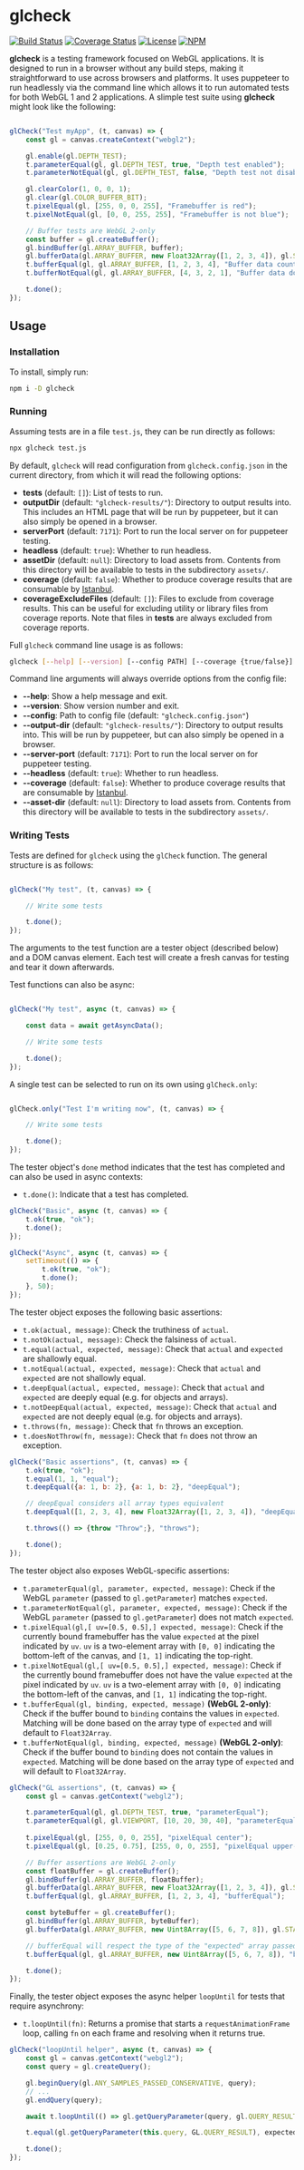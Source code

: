 glcheck
===========

[![Build Status](https://travis-ci.com/tsherif/glcheck.svg?branch=master)](https://travis-ci.com/tsherif/glcheck) [![Coverage Status](https://img.shields.io/coveralls/github/tsherif/glcheck)](https://coveralls.io/github/tsherif/glcheck?branch=master) [![License](https://img.shields.io/github/license/tsherif/glcheck.svg)](https://github.com/tsherif/glcheck/blob/master/LICENSE) [![NPM](https://img.shields.io/npm/v/glcheck.svg)](https://www.npmjs.com/package/glcheck)

**glcheck** is a testing framework focused on WebGL applications. It is designed to run in a browser without any build steps, making it straightforward to use across browsers and platforms. It uses puppeteer to run headlessly via the command line which allows it to run automated tests for both WebGL 1 and 2 applications. A slimple test suite using **glcheck** might look like the following:

```js

glCheck("Test myApp", (t, canvas) => {
    const gl = canvas.createContext("webgl2");

    gl.enable(gl.DEPTH_TEST);
    t.parameterEqual(gl, gl.DEPTH_TEST, true, "Depth test enabled");
    t.parameterNotEqual(gl, gl.DEPTH_TEST, false, "Depth test not disabled");

    gl.clearColor(1, 0, 0, 1);
    gl.clear(gl.COLOR_BUFFER_BIT);
    t.pixelEqual(gl, [255, 0, 0, 255], "Framebuffer is red");
    t.pixelNotEqual(gl, [0, 0, 255, 255], "Framebuffer is not blue");

    // Buffer tests are WebGL 2-only
    const buffer = gl.createBuffer();
    gl.bindBuffer(gl.ARRAY_BUFFER, buffer);
    gl.bufferData(gl.ARRAY_BUFFER, new Float32Array([1, 2, 3, 4]), gl.STATIC_READ);
    t.bufferEqual(gl, gl.ARRAY_BUFFER, [1, 2, 3, 4], "Buffer data counts up");
    t.bufferNotEqual(gl, gl.ARRAY_BUFFER, [4, 3, 2, 1], "Buffer data does not count down");

    t.done();
});

```

## Usage

### Installation

To install, simply run:

```bash
npm i -D glcheck
```

### Running

Assuming tests are in a file `test.js`, they can be run directly as follows:

```bash
npx glcheck test.js
```

By default, `glcheck` will read configuration from `glcheck.config.json` in the current directory, from which it will read the following options:

- **tests** (default: `[]`): List of tests to run.
- **outputDir** (default: `"glcheck-results/"`): Directory to output results into. This includes an HTML page that will be run by puppeteer, but it can also simply be opened in a browser. 
- **serverPort** (default: `7171`): Port to run the local server on for puppeteer testing.
- **headless** (default: `true`): Whether to run headless.
- **assetDir** (default: `null`): Directory to load assets from. Contents from this directory will be available to tests in the subdirectory `assets/`.
- **coverage** (default: `false`): Whether to produce coverage results that are consumable by [Istanbul](https://istanbul.js.org/).
- **coverageExcludeFiles** (default: `[]`): Files to exclude from coverage results. This can be useful for excluding utility or library files from coverage reports. Note that files in **tests** are always excluded from coverage reports.

Full `glcheck` command line usage is as follows:

```bash
glcheck [--help] [--version] [--config PATH] [--coverage {true/false}] [--headless {true/false}] [--server-port PORT] [--output-dir PATH] [--asset-dir PATH] [TEST FILES...]
```

Command line arguments will always override options from the config file:
- **--help**: Show a help message and exit.
- **--version**: Show version number and exit.
- **--config**: Path to config file (default: `"glcheck.config.json"`)
- **--output-dir** (default: `"glcheck-results/"`): Directory to output results into. This will be run by puppeteer, but can also simply be opened in a browser. 
- **--server-port** (default: `7171`): Port to run the local server on for puppeteer testing.
- **--headless** (default: `true`): Whether to run headless.
- **--coverage** (default: `false`): Whether to produce coverage results that are consumable by [Istanbul](https://istanbul.js.org/).
- **--asset-dir** (default: `null`): Directory to load assets from. Contents from this directory will be available to tests in the subdirectory `assets/`.


### Writing Tests

Tests are defined for `glcheck` using the `glCheck` function. The general structure is as follows:

```js

glCheck("My test", (t, canvas) => {

    // Write some tests

    t.done();
});

```

The arguments to the test function are a tester object (described below) and a DOM canvas element. Each test will create a fresh canvas for testing and tear it down afterwards. 

Test functions can also be async: 

```js

glCheck("My test", async (t, canvas) => {

    const data = await getAsyncData();

    // Write some tests

    t.done();
});
```

A single test can be selected to run on its own using `glCheck.only`:


```js

glCheck.only("Test I'm writing now", (t, canvas) => {

    // Write some tests

    t.done();
});
```

The tester object's `done` method indicates that the test has completed and can also be used in async contexts: 
- `t.done()`: Indicate that a test has completed.

```js
glCheck("Basic", async (t, canvas) => {
    t.ok(true, "ok");
    t.done();
});

glCheck("Async", async (t, canvas) => {
    setTimeout(() => {
        t.ok(true, "ok");
        t.done();
    }, 50);
});
```

The tester object exposes the following basic assertions:
- `t.ok(actual, message)`: Check the truthiness of `actual`.
- `t.notOk(actual, message)`: Check the falsiness of `actual`.
- `t.equal(actual, expected, message)`: Check that `actual` and `expected` are shallowly equal.
- `t.notEqual(actual, expected, message)`: Check that `actual` and `expected` are not shallowly equal.
- `t.deepEqual(actual, expected, message)`: Check that `actual` and `expected` are deeply equal (e.g. for objects and arrays).
- `t.notDeepEqual(actual, expected, message)`: Check that `actual` and `expected` are not deeply equal (e.g. for objects and arrays).
- `t.throws(fn, message)`: Check that `fn` throws an exception.
- `t.doesNotThrow(fn, message)`: Check that `fn` does not throw an exception.

```js
glCheck("Basic assertions", (t, canvas) => {
    t.ok(true, "ok");
    t.equal(1, 1, "equal");
    t.deepEqual({a: 1, b: 2}, {a: 1, b: 2}, "deepEqual");

    // deepEqual considers all array types equivalent
    t.deepEqual([1, 2, 3, 4], new Float32Array([1, 2, 3, 4]), "deepEqual different array types");

    t.throws(() => {throw "Throw";}, "throws");

    t.done();
});
```

The tester object also exposes WebGL-specific assertions:
- `t.parameterEqual(gl, parameter, expected, message)`: Check if the WebGL `parameter` (passed to `gl.getParameter`) matches `expected`. 
- `t.parameterNotEqual(gl, parameter, expected, message)`: Check if the WebGL `parameter` (passed to `gl.getParameter`) does not match `expected`. 
- `t.pixelEqual(gl,[ uv=[0.5, 0.5],] expected, message)`: Check if the currently bound framebuffer has the value `expected` at the pixel indicated by `uv`. `uv` is a two-element array with `[0, 0]` indicating the bottom-left of the canvas, and `[1, 1]` indicating the top-right.
- `t.pixelNotEqual(gl,[ uv=[0.5, 0.5],] expected, message)`: Check if the currently bound framebuffer does not have the value `expected` at the pixel indicated by `uv`. `uv` is a two-element array with `[0, 0]` indicating the bottom-left of the canvas, and `[1, 1]` indicating the top-right.
- `t.bufferEqual(gl, binding, expected, message)` **(WebGL 2-only)**: Check if the buffer bound to `binding` contains the values in `expected`. Matching will be done based on the array type of `expected` and will default to `Float32Array`.
- `t.bufferNotEqual(gl, binding, expected, message)` **(WebGL 2-only)**: Check if the buffer bound to `binding` does not contain the values in `expected`. Matching will be done based on the array type of `expected` and will default to `Float32Array`.

```js
glCheck("GL assertions", (t, canvas) => {
    const gl = canvas.getContext("webgl2");

    t.parameterEqual(gl, gl.DEPTH_TEST, true, "parameterEqual");
    t.parameterEqual(gl, gl.VIEWPORT, [10, 20, 30, 40], "parameterEqual array");
    
    t.pixelEqual(gl, [255, 0, 0, 255], "pixelEqual center");
    t.pixelEqual(gl, [0.25, 0.75], [255, 0, 0, 255], "pixelEqual upper-left");

    // Buffer assertions are WebGL 2-only
    const floatBuffer = gl.createBuffer();
    gl.bindBuffer(gl.ARRAY_BUFFER, floatBuffer);
    gl.bufferData(gl.ARRAY_BUFFER, new Float32Array([1, 2, 3, 4]), gl.STATIC_READ);
    t.bufferEqual(gl, gl.ARRAY_BUFFER, [1, 2, 3, 4], "bufferEqual");

    const byteBuffer = gl.createBuffer();
    gl.bindBuffer(gl.ARRAY_BUFFER, byteBuffer);
    gl.bufferData(gl.ARRAY_BUFFER, new Uint8Array([5, 6, 7, 8]), gl.STATIC_READ);

    // bufferEqual will respect the type of the "expected" array passed
    t.bufferEqual(gl, gl.ARRAY_BUFFER, new Uint8Array([5, 6, 7, 8]), "bufferEqual bytes");

    t.done();
});
```

Finally, the tester object exposes the async helper `loopUntil` for tests that require asynchrony:
- `t.loopUntil(fn)`: Returns a promise that starts a `requestAnimationFrame` loop, calling `fn` on each frame and resolving when it returns true.

```js
glCheck("loopUntil helper", async (t, canvas) => {
    const gl = canvas.getContext("webgl2");
    const query = gl.createQuery();

    gl.beginQuery(gl.ANY_SAMPLES_PASSED_CONSERVATIVE, query);
    // ...
    gl.endQuery(query);

    await t.loopUntil(() => gl.getQueryParameter(query, gl.QUERY_RESULT_AVAILABLE));

    t.equal(gl.getQueryParameter(this.query, GL.QUERY_RESULT), expected, "Query results");

    t.done();
});
```
